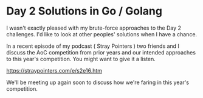 # Day 2 Solutions in Go / Golang

I wasn't exactly pleased with my brute-force approaches to the Day 2 challenges.  I'd like to look at other peoples' solutions when I have a chance.

In a recent episode of my podcast ( Stray Pointers ) two friends and I discuss the AoC competition from prior years and our intended approaches to this year's competition.  You might want to give it a listen.

https://straypointers.com/e/s2e16.htm

We'll be meeting up again soon to discuss how we're faring in this year's competition.

